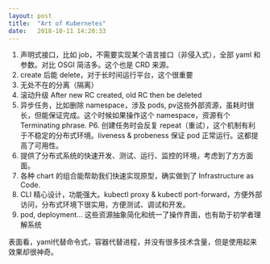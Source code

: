 ```yaml
---
layout: post
title:  "Art of Kubernetes"
date:   2018-10-11 14:20:33
---
```


1. 声明式接口，比如 job，不需要实现某个语言接口（非侵入式），全部 yaml 和参数。对比 OSGI 简洁多。这个也是 CRD 来源。
2. create 后能 delete，对于长时间运行平台，这个很重要
3. 无处不在的分离（隔离）
4. 滚动升级 After new RC created, old RC then be deleted
5. 异步任务，比如删除 namespace，涉及 pods, pv这些外部资源，虽耗时很长，但能保证完成。这个时候如果操作这个 namespace，资源有个 Terminating phrase.
P6. 创建任务时会反复 repeat（重试），这个机制有利于不稳定的分布式环境。liveness & probeness 保证 pod 正常运行。这都提高了可用性。
7. 提供了分布式系统的快速开发、测试、运行、监控的环境，考虑到了方方面面。
8. 各种 chart 的组合能帮助我们快速实现原型，确实做到了 Infrastructure as Code.
9. CLI 精心设计，功能强大。kubectl proxy & kubectl port-forward，方便外部访问，分布式环境下很实用，方便测试、调试和开发。
10. pod, deployment... 这些资源抽象简化和统一了操作界面，也有助于初学者理解系统

表面看，yaml代替命令式，容器代替进程，并没有很多技术含量，但是使用起来效果却很神奇。